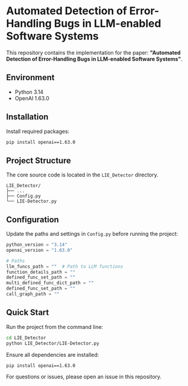 # Automated Detection of Error-Handling Bugs in LLM-enabled Software Systems

This repository contains the implementation for the paper: **"Automated Detection of Error-Handling Bugs in LLM-enabled Software Systems"**.

## Environment

- Python 3.14
- OpenAI 1.63.0

## Installation

Install required packages:
```bash
pip install openai==1.63.0
```

## Project Structure

The core source code is located in the `LIE_Detector` directory.

```
LIE_Detector/
├── ...
├── Config.py
└── LIE-Detector.py
```

## Configuration

Update the paths and settings in `Config.py` before running the project:

```python
python_version = "3.14"
openai_version = "1.63.0"

# Paths
llm_funcs_path = ""  # Path to LLM functions
function_details_path = ""
defined_func_set_path = ""
multi_defined_func_dict_path = ""
defined_func_set_path = ""
call_graph_path = ""
```

## Quick Start

Run the project from the command line:

```bash
cd LIE_Detector
python LIE_Detector/LIE-Detector.py
```

Ensure all dependencies are installed:

```bash
pip install openai==1.63.0
```

For questions or issues, please open an issue in this repository.

